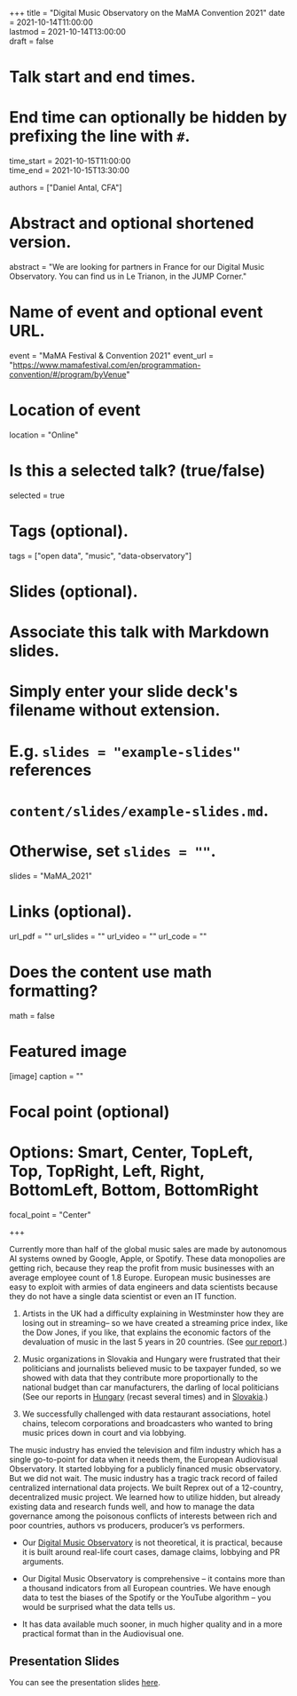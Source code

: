 +++
title = "Digital Music Observatory on the MaMA Convention 2021"
date = 2021-10-14T11:00:00  
lastmod = 2021-10-14T13:00:00  
draft = false

# Talk start and end times.
#   End time can optionally be hidden by prefixing the line with `#`.
time_start = 2021-10-15T11:00:00  
time_end = 2021-10-15T13:30:00  

authors = ["Daniel Antal, CFA"]

# Abstract and optional shortened version.
abstract = "We are looking for partners in France for our Digital Music Observatory. You can find us in Le Trianon, in the JUMP Corner."

# Name of event and optional event URL.
event = "MaMA Festival & Convention 2021"
event_url = "https://www.mamafestival.com/en/programmation-convention/#/program/byVenue"

# Location of event
location = "Online"

# Is this a selected talk? (true/false)
selected = true
# Tags (optional).
tags = ["open data", "music", "data-observatory"]

# Slides (optional).
#   Associate this talk with Markdown slides.
#   Simply enter your slide deck's filename without extension.
#   E.g. `slides = "example-slides"` references 
#   `content/slides/example-slides.md`.
#   Otherwise, set `slides = ""`.
slides = "MaMA_2021"

# Links (optional).
url_pdf = ""
url_slides = ""
url_video = ""
url_code = ""

# Does the content use math formatting?
math = false

# Featured image
[image]
  caption = ""

  # Focal point (optional)
  # Options: Smart, Center, TopLeft, Top, TopRight, Left, Right, BottomLeft, Bottom, BottomRight
  focal_point = "Center"
  

+++

Currently more than half of the global music sales are made by autonomous AI systems owned by Google, Apple, or Spotify. These data monopolies are getting rich, because they reap the profit from music businesses with an average employee count of 1.8 Europe. European music businesses are easy to exploit with armies of data engineers and data scientists because they do not have a single data scientist or even an IT function.

1.	Artists in the UK had a difficulty explaining in Westminster how they are losing out in streaming– so we have created a streaming price index, like the Dow Jones, if you like, that explains the economic factors of the devaluation of music in the last 5 years in 20 countries. (See [our report](https://music.dataobservatory.eu/publication/mce_empirical_streaming_2021/).)

2.	Music organizations in Slovakia and Hungary were frustrated that their politicians and journalists believed music to be taxpayer funded, so we showed with data that they contribute more proportionally to the national budget than car manufacturers, the darling of local politicians (See our reports in [Hungary](https://music.dataobservatory.eu/publication/hungary_music_industry_2014/) (recast several times) and in [Slovakia](https://music.dataobservatory.eu/publication/slovak_music_industry_2019/).)

3.	We successfully challenged with data restaurant associations, hotel chains, telecom corporations and broadcasters who wanted to bring music prices down in court and via lobbying.

The music industry has envied the television and film industry which has a single go-to-point for data when it needs them, the European Audiovisual Observatory. It started lobbying for a publicly financed music observatory. But we did not wait. The music industry has a tragic track record of failed centralized international data projects. We built Reprex out of a 12-country, decentralized music project. We learned how to utilize hidden, but already existing data and research funds well, and how to manage the data governance among the poisonous conflicts of interests between rich and poor countries, authors vs producers, producer’s vs performers. 

-	Our [Digital Music Observatory](https://music.dataobservatory.eu/) is not theoretical, it is practical, because it is built around real-life court cases, damage claims, lobbying and PR arguments.

-	Our Digital Music Observatory is comprehensive – it contains more than a thousand indicators from all European countries. We have enough data to test the biases of the Spotify or the YouTube algorithm – you would be surprised what the data tells us.

-	It has data available much sooner, in much higher quality and in a more practical format than in the Audiovisual one. 


## Presentation Slides

You can see the presentation slides [here](https://reprex.nl/slides/mama_2021/#/).
